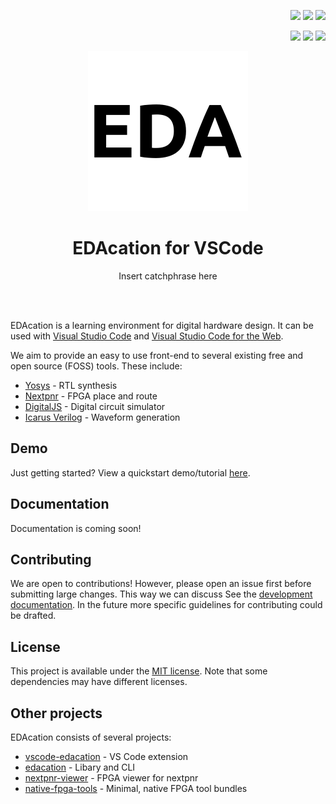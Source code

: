 <p align="right">
  <a href="https://marketplace.visualstudio.com/items?itemName=edacation.edacation"><img src="https://img.shields.io/visual-studio-marketplace/v/edacation.edacation?label=VSCode%20Marketplace"></a>
  <a href="https://marketplace.visualstudio.com/items?itemName=edacation.edacation"><img src="https://img.shields.io/visual-studio-marketplace/d/edacation.edacation"></a>
  <a href="https://marketplace.visualstudio.com/items?itemName=edacation.edacation"><img src="https://img.shields.io/visual-studio-marketplace/r/edacation.edacation"></a>
</p>
<p align="right">
  <a href="https://open-vsx.org/extension/edacation/edacation"><img src="https://img.shields.io/open-vsx/v/edacation/edacation?label=Open-VSX"></a>
  <a href="https://open-vsx.org/extension/edacation/edacation"><img src="https://img.shields.io/open-vsx/dt/edacation/edacation"></a>
  <a href="https://open-vsx.org/extension/edacation/edacation"><img src="https://img.shields.io/open-vsx/rating/edacation/edacation"></a>
</p>

<p align="center">
  <img src="resources/icons/edacation.png"></img>
  <h1 align="center">EDAcation for VSCode</h1>
  <p align="center">Insert catchphrase here</p>
</p>
<br><br>

EDAcation is a learning environment for digital hardware design. It can be used with [Visual Studio Code](https://code.visualstudio.com) and [Visual Studio Code for the Web](https://vscode.dev/).

We aim to provide an easy to use front-end to several existing free and open source (FOSS) tools. These include:

-   [Yosys](https://github.com/YosysHQ/yosys) - RTL synthesis
-   [Nextpnr](https://github.com/YosysHQ/nextpnr) - FPGA place and route
-   [DigitalJS](https://github.com/tilk/digitaljs) - Digital circuit simulator
-   [Icarus Verilog](https://github.com/steveicarus/iverilog) - Waveform generation

## Demo

Just getting started? View a quickstart demo/tutorial [here](https://edacation.github.io/assets/tutorial.mp4).

## Documentation

Documentation is coming soon!

## Contributing

We are open to contributions! However, please open an issue first before submitting large changes. This way we can discuss
See the [development documentation](docs/development.md). In the future more specific guidelines for contributing could be drafted.

## License

This project is available under the [MIT license](LICENSE.md). Note that some dependencies may have different licenses.

## Other projects

EDAcation consists of several projects:

-   [vscode-edacation](https://github.com/EDAcation/vscode-edacation) - VS Code extension
-   [edacation](https://github.com/EDAcation/edacation) - Libary and CLI
-   [nextpnr-viewer](https://github.com/EDAcation/nextpnr-viewer) - FPGA viewer for nextpnr
-   [native-fpga-tools](https://github.com/EDAcation/native-fpga-tools) - Minimal, native FPGA tool bundles
